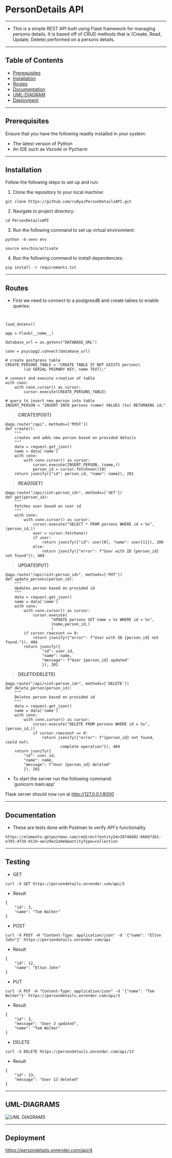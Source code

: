 # PersonDetails API
-------------------
- This is a simple REST API built using Flask framework for managing  
persons details. It is based off of CRUD methods that is (Create, Read,  
Update, Delete) performed on a persons details.  

---------------------------
## Table of Contents
- [Prerequisites](https://github.com/ru0ya/PersonDetailsAPI/tree/main#prerequisites)  
- [Installation](https://github.com/ru0ya/PersonDetailsAPI/tree/main#installation)  
- [Routes](https://github.com/ru0ya/PersonDetailsAPI/tree/main#routes)  
- [Documentation](https://github.com/ru0ya/PersonDetailsAPI#documentation)  
- [UML-DIAGRAM](https://github.com/ru0ya/PersonDetailsAPI#uml-diagrams)  
- [Deployment](https://github.com/ru0ya/PersonDetailsAPI#deployment)  

------------------  
## Prerequisites  
Ensure that you have the following readily installed in your system:  
- The latest version of Python  
- An IDE such as Vscode or Pycharm   

-----------------------------------
## Installation  
Follow the following steps to set up and run:  
1. Clone the repository to your local machine:  
```
git clone https://github.com/ru0ya/PersonDetailsAPI.git
```  


2. Navigate to project directory:  
```
cd PersonDetailsAPI
```  

3. Run the following command to set up virtual environment:  
```
python -m venv env
```  
```
source env/bin/activate
```  

4. Run the following command to install dependencies:  
```
pip install -r requirements.txt
```  

------------------
## Routes  
- First we need to connect to a postgresdB and create tables to enable queries:  

```import psycopg2


load_dotenv()

app = Flask(__name__)

database_url = os.getenv("DATABASE_URL")

conn = psycopg2.connect(database_url)

# create postgress table
CREATE_PERSONS_TABLE = "CREATE TABLE IF NOT EXISTS persons\
        (id SERIAL PRIMARY KEY, name TEXT);"

# connect and execute creation of table
with conn:
    with conn.cursor() as cursor:
        cursor.execute(CREATE_PERSONS_TABLE)

# query to insert new person into table
INSERT_PERSON = "INSERT INTO persons (name) VALUES (%s) RETURNING id;"  
```

> **CREATE(POST)**  
```
@app.route("/api", methods=['POST'])
def create():
    """
    creates and adds new person based on provided details
    """
    data = request.get_json()
    name = data['name']
    with conn:
        with conn.cursor() as cursor:
            cursor.execute(INSERT_PERSON, (name,))
            person_id = cursor.fetchone()[0]
    return jsonify({"id": person_id, "name": name}), 201
```

> **READ(GET)**
```
@app.route("/api/<int:person_id>", methods=['GET'])
def get(person_id):
    """
    Fetches user based on user id
    """
    with conn:
        with conn.cursor() as cursor:
            cursor.execute("SELECT * FROM persons WHERE id = %s", (person_id,))
            user = cursor.fetchone()
            if user:
                return jsonify({"id": user[0], "name": user[1]}), 200
            else:
                return jsonify({"error": f"User with ID {person_id} not found"}), 404
```

> **UPDATE(PUT)**
```
@app.route("/api/<int:person_id>", methods=['PUT'])
def update_persons(person_id):
    """
    Updates person based on provided id
    """
    data = request.get_json()
    name = data['name']
    with conn:
        with conn.cursor() as cursor:
            cursor.execute(
                    "UPDATE persons SET name = %s WHERE id = %s",
                    (name,person_id,)
                    )
        if cursor.rowcount == 0:
            return jsonify({"error": f"User with ID {person_id} not found."}), 404
        return jsonify({
                "id": user_id,
                "name": name,
                "message": f"User {person_id} updated"
                }), 201
```

> **DELETE(DELETE)**
```
@app.route("/api/<int:person_id>", methods=['DELETE'])
def delete_person(person_id):
    """
    Deletes person based on provided id
    """
    data = request.get_json()
    name = data['name']
    with conn:
        with conn.cursor() as cursor:
            cursor.execute("DELETE FROM persons WHERE id = %s", (person_id,))
            if cursor.rowcount == 0:
                return jsonify({"error": f"{person_id} not found, could not\
                        complete operation"}), 404
    return jsonify({
        "id": user_id,
        "name": name,
        "message": f"User {person_id} deleted"
        }), 201
```

- To start the server run the following command:  
`gunicorn main:app'  

Flask server should now run at http://127.0.0.1:8000

----------------------------------  
## Documentation
- These are tests done with Postman to verify API's functionality  
```
https://elements.getpostman.com/redirect?entityId=29746601-66697261-e703-4f34-9119-aec29e22a9eb&entityType=collection
```  
-------------------------------  

## Testing
- GET
```
curl -X GET https://persondetails.onrender.com/api/3
```
- Result
```
{
    "id": 3,
    "name": "Tom Walker"
}
```

- POST
```
curl -X POST -H "Content-Type: application/json" -d '{"name": "Elton John"}' https://persondetails.onrender.com/api  
```

- Result
```
{
    "id": 12,
    "name": "Elton John"
}
```
- PUT
```
curl -X PUT -H "Content-Type: application/json" -d '{"name": "Tom Walker"}' https://persondetails.onrender.com/api/3  
```  

- Result  
```
{
    "id": 3,
    "message": "User 3 updated",
    "name": "Tom Walker"
}
```  

- DELETE  
```
curl -X DELETE https://persondetails.onrender.com/api/13
```

- Result  
```
{
    "id": 13,
    "message": "User 13 deleted"
}
```  
---------------------------  
## UML-DIAGRAMS
![UML DIAGRAMS](UMLPersonDetailsAPI.png)

---------------------------
## Deployment  
https://persondetails.onrender.com/api/4
